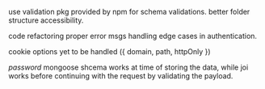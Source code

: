 use validation pkg provided by npm for schema validations.
better folder structure accessibility.

code refactoring
proper error msgs
handling edge cases in authentication.

cookie options yet to be handled ({ domain, path, httpOnly })

*password* mongoose shcema works at time of storing the data, while joi works before continuing with the request by validating the payload.